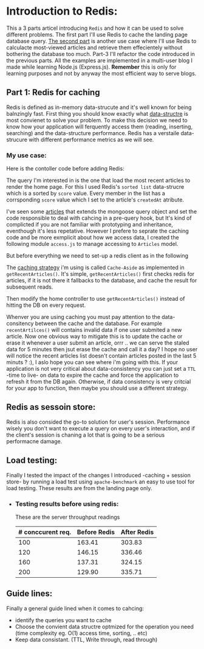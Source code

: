 # Introduction to Redis:

This a 3 parts articel introducing `Redis` and how it can be used to solve different problems. The first part I'll use Redis to cache the landing page database query.
[The second part]() is another use case where I'll use Redis to calculacte most-viewed articles and retrieve them effecientely without bothering the database too much.
Part-3 I'll refactor the code introduced in the previous parts.
All the examples are implemented in a multi-user blog I made while learning Node.js (Express.js). **Remember** this is only for learning purposes and not by anyway the most efficient way to serve blogs.

## Part 1: Redis for caching

Redis is defined as in-memory data-strucute and it's well known for being balnzingly fast. First thing you should know exactly what [data-structre](https://redislabs.com/redis-enterprise/data-structures/) is most convienet to solve your problem. To make this decision we need to know how your application will ferquently access them (reading, inserting, searching) and the data-structure performance. Redis has a verstaile data-strucure with different performance metrics as we will see.

### My use case:

Here is the contoller code before adding Redis:

<script src="https://gist.github.com/3omer/da4271554d3a050817219d3aa8a64070/095530fc4177acf0194e3c3a20a9a919b091a5b8.js?file=main.js"></script>

The query I'm interested in is the one that load the most recent articles to render the home page. For this I used Redis's `sorted list` data-strucre which is a sorted by `score` value. Every member in the list has a corrsponding `score` value which I set to the article's `createdAt` atribute.

I've seen some [articles]() that extends the mongoose query object and set the code responsible to deal with cahcing in a pre-query hook, but It's kind of complicted if you are not familiar with prototyping and inheritance, eventhough it's less repetative.
However I prefere to seprate the caching code and be more exmplicit about how we access data, I created the following module `access.js` to manage accessing to `Articles` model.

But before everything we need to set-up a redis client as in the following

<script src="https://gist.github.com/3omer/da4271554d3a050817219d3aa8a64070/027943637f2be071a3f406968384a2752e9cf46a.js?file=redis.js"></script>

<script src="https://gist.github.com/3omer/da4271554d3a050817219d3aa8a64070/027943637f2be071a3f406968384a2752e9cf46a.js?file=access.js"></script>

The [caching strategy](https://codeahoy.com/2017/08/11/caching-strategies-and-how-to-choose-the-right-one/) i'm using is called `Cache-Aside` as implemented in `getRecentArticles()`. It's simple, `getRecentArticles()` first checks redis for articles, if it is not there it fallbacks to the database, and cache the result for subsequent reads.

Then modify the home controller to use `getRecentArticles()` instead of hitting the DB on every request.

<script src="https://gist.github.com/3omer/da4271554d3a050817219d3aa8a64070/027943637f2be071a3f406968384a2752e9cf46a.js?file=main.js"></script>

Whenver you are using caching you must pay attention to the data-consitency between the cache and the database. For example `recentArtilces()` will contains invalid data if one user submited a new article.
Now one obvious way to mitigate this is to update the cache or erase it whenever a user submit an article, orrr .. we can serve the staled data for 5 minutes then jsut erase the cache and call it a day? I hope no user will notice the recent articles list doesn't contain articles posted in the last 5 minuts ? :), I aslo hope you can see where i'm going with this.
If your application is not very critical about data-consistency you can just set a `TTL` -time to live- on data to expire the cache and force the application to refresh it from the DB again.
Otherwise, if data consistency is very critcial for your app to function, then maybe you should use a different strategy.

## Redis as sessoin store:

Redis is also consided the go-to solution for user's session. Performance wisely you don't want to execute a query on every user's interaction, and if the client's session is chaning a lot that is going to be a serious performacne damage.

## Load testing:

Finally I tested the impact of the changes I introduced -caching + session store- by running a load test using `apache-benchmark` an easy to use tool for load testing. These results are from the landing page only.

- ### Testing results before using redis:

  These are the server throughput readings

  <table class="ui celled table">
    <thead>
      <tr><th># conccurent req. </th>
      <th>Before Redis</th>
      <th>After Redis</th>
    </tr></thead>
    <tbody>
      <tr>
        <td data-label="# conccurent req.">100</td>
        <td data-label="Before Redis">163.41</td>
        <td data-label="After Redis">303.83</td>
      </tr>
      <tr>
        <td data-label="# conccurent req.">120</td>
        <td data-label="Before Redis">146.15</td>
        <td data-label="After Redis">336.46</td>
      </tr>
      <tr>
        <td data-label="# conccurent req.">160</td>
        <td data-label="Before Redis">137.31</td>
        <td data-label="After Redis">324.15</td>
      </tr>
      <tr>
        <td data-label="# conccurent req.">200</td>
        <td data-label="Before Redis">129.90</td>
        <td data-label="After Redis">335.71</td>
      </tr>
    </tbody>
  </table>

## Guide lines:

Finally a general guide lined when it comes to cahcing:

- identify the queries you want to cache
- Choose the convient data structre optmized for the operation you need (time complexity eg. O(1) access time, sorting, .. etc)
- Keep data consistant. (TTL, Write through, read through)
